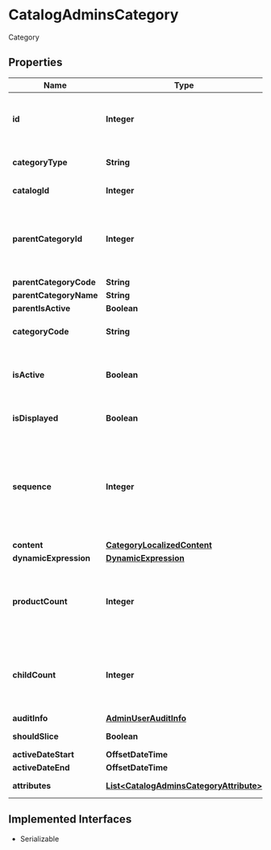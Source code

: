 

# CatalogAdminsCategory

Category

## Properties

| Name | Type | Description | Notes |
|------------ | ------------- | ------------- | -------------|
|**id** | **Integer** | Internal unique identifier of the category. System-supplied and read-only. |  [optional] |
|**categoryType** | **String** | The Type of Category Static, Dyanmic, DynamicPreComputed |  [optional] |
|**catalogId** | **Integer** | The CatalogId that the category belongs to. |  [optional] |
|**parentCategoryId** | **Integer** | Unique identifier of the category to which this category belongs. If nil, this is a top-level category. System-supplied and read-only. |  [optional] |
|**parentCategoryCode** | **String** |  |  [optional] |
|**parentCategoryName** | **String** |  |  [optional] |
|**parentIsActive** | **Boolean** |  |  [optional] |
|**categoryCode** | **String** | External unique identifier of the category. |  [optional] |
|**isActive** | **Boolean** | If false, the category is considered unavailable in runtime (default is true if not specified on create) |  [optional] |
|**isDisplayed** | **Boolean** | If true, the category appears to shoppers on the storefront. |  [optional] |
|**sequence** | **Integer** | Order in which categories appear when they are at the same level (siblings). For example, you could change the sequence of categories so that a specific category always appears first. |  [optional] |
|**content** | [**CategoryLocalizedContent**](CategoryLocalizedContent.md) |  |  [optional] |
|**dynamicExpression** | [**DynamicExpression**](DynamicExpression.md) |  |  [optional] |
|**productCount** | **Integer** | Number of products contained in this category. This count includes all products contained in any subcategories of this category. |  [optional] |
|**childCount** | **Integer** | Number of subcategories that belong to this category. These subcategories are at the same level (siblings). |  [optional] |
|**auditInfo** | [**AdminUserAuditInfo**](AdminUserAuditInfo.md) |  |  [optional] |
|**shouldSlice** | **Boolean** | If True, search displays sliced view |  [optional] |
|**activeDateStart** | **OffsetDateTime** | Active Start Date |  [optional] |
|**activeDateEnd** | **OffsetDateTime** | Active end Date |  [optional] |
|**attributes** | [**List&lt;CatalogAdminsCategoryAttribute&gt;**](CatalogAdminsCategoryAttribute.md) | List of attributes for the category. |  [optional] |


## Implemented Interfaces

* Serializable


